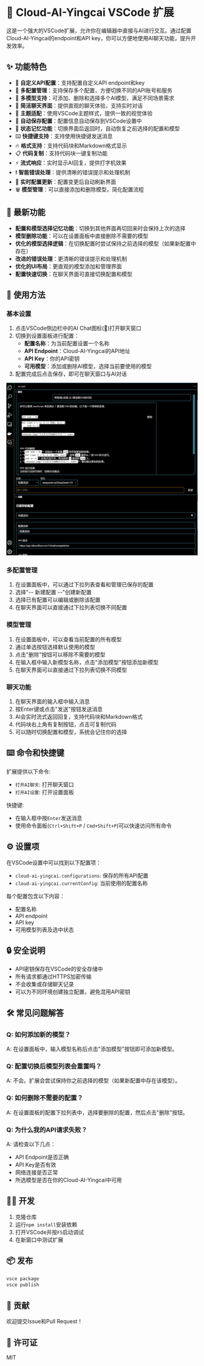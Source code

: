 # 🚀 Cloud-AI-Yingcai VSCode 扩展

这是一个强大的VSCode扩展，允许你在编辑器中直接与AI进行交互。通过配置Cloud-AI-Yingcai的endpoint和API key，你可以方便地使用AI聊天功能，提升开发效率。

## ✨ 功能特色

- 🔌 **自定义API配置**：支持配置自定义API endpoint和key
- 📝 **多配置管理**：支持保存多个配置，方便切换不同的API账号和服务
- 🤖 **多模型支持**：可添加、删除和选择多个AI模型，满足不同场景需求
- 💬 **简洁聊天界面**：提供直观的聊天体验，支持实时对话
- 🎨 **主题适配**：使用VSCode主题样式，提供一致的视觉体验
- 💾 **自动保存配置**：配置信息自动保存到VSCode设置中
- 🔄 **状态记忆功能**：切换界面后返回时，自动恢复之前选择的配置和模型
- ⌨️ **快捷键支持**：支持使用快捷键发送消息
- 🔥 **格式支持**：支持代码块和Markdown格式显示
- 📋 **代码复制**：支持代码块一键复制功能
- ⚡ **流式响应**：实时显示AI回复，提供打字机效果
- ❗ **智能错误处理**：提供清晰的错误提示和处理机制
- 🔄 **实时配置更新**：配置变更后自动刷新界面
- 🗑️ **模型管理**：可以直接添加和删除模型，简化配置流程

## 🚀 最新功能

- **配置和模型选择记忆功能**：切换到其他界面再切回来时会保持上次的选择
- **模型删除功能**：可以在设置面板中直接删除不需要的模型
- **优化的模型选择逻辑**：在切换配置时尝试保持之前选择的模型（如果新配置中存在）
- **改进的错误处理**：更清晰的错误提示和处理机制
- **优化的UI布局**：更直观的模型添加和管理界面
- **配置快速切换**：在聊天界面可直接切换配置和模型

## 📖 使用方法

### 基本设置

1. 点击VSCode侧边栏中的AI Chat图标(💭)打开聊天窗口
2. 切换到设置面板进行配置：
   - **配置名称**：为当前配置设置一个名称
   - **API Endpoint**：Cloud-AI-Yingcai的API地址
   - **API Key**：你的API密钥
   - **可用模型**：添加或删除AI模型，选择当前要使用的模型
3. 配置完成后点击保存，即可在聊天窗口与AI对话

![设置界面截图](images/jietu.png)

### 多配置管理

1. 在设置面板中，可以通过下拉列表查看和管理已保存的配置
2. 选择"-- 新建配置 --"创建新配置
3. 选择已有配置可以编辑或删除该配置
4. 在聊天界面可以直接通过下拉列表切换不同配置

### 模型管理

1. 在设置面板中，可以查看当前配置的所有模型
2. 通过单选按钮选择默认使用的模型
3. 点击"删除"按钮可以移除不需要的模型
4. 在输入框中输入新模型名称，点击"添加模型"按钮添加新模型
5. 在聊天界面可以直接通过下拉列表切换不同模型

### 聊天功能

1. 在聊天界面的输入框中输入消息
2. 按Enter键或点击"发送"按钮发送消息
3. AI会实时流式返回回复，支持代码块和Markdown格式
4. 代码块右上角有复制按钮，点击可复制代码
5. 可以随时切换配置和模型，系统会记住你的选择

## ⌨️ 命令和快捷键

扩展提供以下命令:

- `打开AI聊天`: 打开聊天窗口
- `打开AI设置`: 打开设置面板

快捷键:
- 在输入框中按`Enter`发送消息
- 使用命令面板(`Ctrl+Shift+P` / `Cmd+Shift+P`)可以快速访问所有命令

## ⚙️ 设置项

在VSCode设置中可以找到以下配置项：

- `cloud-ai-yingcai.configurations`: 保存的所有API配置
- `cloud-ai-yingcai.currentConfig`: 当前使用的配置名称

每个配置包含以下内容：
- 配置名称
- API endpoint
- API key
- 可用模型列表及选中状态

## 🔒 安全说明

- API密钥保存在VSCode的安全存储中
- 所有请求都通过HTTPS加密传输
- 不会收集或存储聊天记录
- 可以为不同环境创建独立配置，避免混用API密钥

## 🛠️ 常见问题解答

### Q: 如何添加新的模型？
A: 在设置面板中，输入模型名称后点击"添加模型"按钮即可添加新模型。

### Q: 配置切换后模型列表会重置吗？
A: 不会。扩展会尝试保持你之前选择的模型（如果新配置中存在该模型）。

### Q: 如何删除不需要的配置？
A: 在设置面板的配置下拉列表中，选择要删除的配置，然后点击"删除"按钮。

### Q: 为什么我的API请求失败？
A: 请检查以下几点：
   - API Endpoint是否正确
   - API Key是否有效
   - 网络连接是否正常
   - 所选模型是否在你的Cloud-AI-Yingcai中可用

## 👨‍💻 开发

1. 克隆仓库
2. 运行`npm install`安装依赖
3. 打开VSCode并按`F5`启动调试
4. 在新窗口中测试扩展

## 📦 发布

```bash
vsce package
vsce publish
```

## 🤝 贡献

欢迎提交Issue和Pull Request！

## 📄 许可证

MIT

